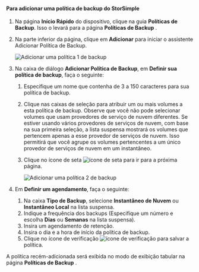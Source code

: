 <!--author=v-sharos last changed: 11/06/15-->

#### <a name="to-add-a-storsimple-backup-policy"></a>Para adicionar uma política de backup do StorSimple
1. Na página **Início Rápido** do dispositivo, clique na guia **Políticas de Backup**. Isso o levará para a página **Políticas de Backup** .
2. Na parte inferior da página, clique em **Adicionar** para iniciar o assistente Adicionar Política de Backup.
   
    ![Adicionar uma política 1 de backup](./media/storsimple-add-backup-policy-u2/AddBackupPolicy1.png)
3. Na caixa de diálogo **Adicionar Política de Backup**, em **Definir sua política de backup**, faça o seguinte:
   
   1. Especifique um nome que contenha de 3 a 150 caracteres para sua política de backup.
   2. Clique nas caixas de seleção para atribuir um ou mais volumes a esta política de backup. Observe que você não pode selecionar volumes que usam provedores de serviço de nuvem diferentes. Se estiver usando vários provedores de serviços de nuvem, com base na sua primeira seleção, a lista suspensa mostrará os volumes que pertencem apenas a esse provedor de serviços de nuvem. Isso permitirá que você agrupe os volumes pertencentes a um único provedor de serviços de nuvem em um instantâneo.
   3. Clique no ícone de seta  ![ícone de seta](./media/storsimple-add-backup-policy-u2/HCS_ArrowIcon-include.png) para ir para a próxima página.
      
      ![Adicionar uma política 2 de backup](./media/storsimple-add-backup-policy-u2/AddBackupPolicy2.png)
4. Em **Definir um agendamento**, faça o seguinte:
   
   1. Na caixa **Tipo de Backup**, selecione **Instantâneo de Nuvem** ou **Instantâneo Local** na lista suspensa.
   2. Indique a frequência dos backups (Especifique um número e escolha **Dias** ou **Semanas** na lista suspensa).
   3. Insira um agendamento de retenção.
   4. Insira o dia e a hora de início da política de backup.  
   5. Clique no ícone de verificação  ![ícone de verificação](./media/storsimple-add-backup-policy-u2/HCS_CheckIcon-include.png) para salvar a política.

A política recém-adicionada será exibida no modo de exibição tabular na página **Políticas de Backup** .

